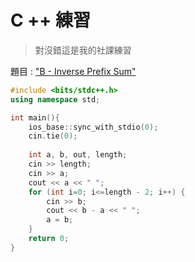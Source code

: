 # C ++ 練習

> 對沒錯這是我的社課練習

題目 : ["B - Inverse Prefix Sum"]("https://atcoder.jp/contests/abc280/tasks/abc280_b")
```cpp
#include <bits/stdc++.h>
using namespace std;

int main(){
    ios_base::sync_with_stdio(0);
    cin.tie(0);
    
    int a, b, out, length;
    cin >> length;
    cin >> a;
    cout << a << " ";
    for (int i=0; i<=length - 2; i++) {
        cin >> b;
        cout << b - a << " ";
        a = b;
    }
    return 0;
}
```
